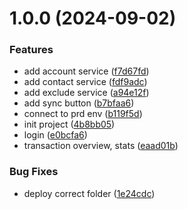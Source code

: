 # 1.0.0 (2024-09-02)


### Features

* add account service ([f7d67fd](https://github.com/nicholasM95/bank-frontend/commit/f7d67fdea81bf5a73ff74d14331aa2433f6eade8))
* add contact service ([fdf9adc](https://github.com/nicholasM95/bank-frontend/commit/fdf9adc17a4edae6da0dec7ea70045d39314ae9b))
* add exclude service ([a94e12f](https://github.com/nicholasM95/bank-frontend/commit/a94e12f9dac8a4915c708eb6bc5f56626c5435df))
* add sync button ([b7bfaa6](https://github.com/nicholasM95/bank-frontend/commit/b7bfaa659a32882abc76d3788a36efdb59acae86))
* connect to prd env ([b119f5d](https://github.com/nicholasM95/bank-frontend/commit/b119f5daafdcb69ad8f7e01167678b797558ce17))
* init project ([4b8bb05](https://github.com/nicholasM95/bank-frontend/commit/4b8bb05a676cccb27ab6e39732c665f456fc536c))
* login ([e0bcfa6](https://github.com/nicholasM95/bank-frontend/commit/e0bcfa60faf8ee1090e80058741ba77c914000c7))
* transaction overview, stats ([eaad01b](https://github.com/nicholasM95/bank-frontend/commit/eaad01b2f2d89ca33e6ac4bb292a66ddbb563496))


### Bug Fixes

* deploy correct folder ([1e24cdc](https://github.com/nicholasM95/bank-frontend/commit/1e24cdc34d380f4f9f527103045c3269aa1c042a))
